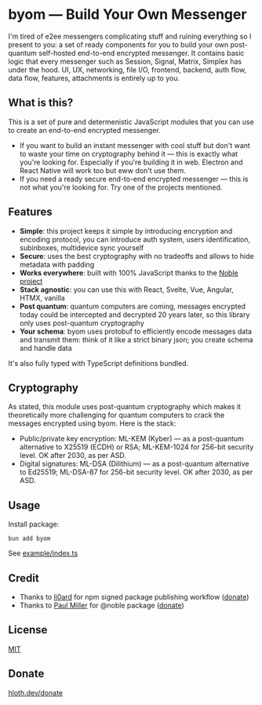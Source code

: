 # byom — Build Your Own Messenger

I'm tired of e2ee messengers complicating stuff and ruining everything so I present to you: a set of ready components for you to build your own post-quantum self-hosted end-to-end encrypted messenger. It contains basic logic that every messenger such as Session, Signal, Matrix, Simplex has under the hood. UI, UX, networking, file I/O, frontend, backend, auth flow, data flow, features, attachments is entirely up to you.

## What is this?

This is a set of pure and determenistic JavaScript modules that you can use to create an end-to-end encrypted messenger.

- If you want to build an instant messenger with cool stuff but don't want to waste your time on cryptography behind it — this is exactly what you're looking for. Especially if you're building it in web. Electron and React Native will work too but eww don't use them.
- If you need a ready secure end-to-end encrypted messenger — this is not what you're looking for. Try one of the projects mentioned.

## Features

- **Simple**: this project keeps it simple by introducing encryption and encoding protocol, you can introduce auth system, users identification, subinboxes, multidevice sync yourself
- **Secure**: uses the best cryptography with no tradeoffs and allows to hide metadata with padding
- **Works everywhere**: built with 100% JavaScript thanks to the [Noble project](https://paulmillr.com/noble/)
- **Stack agnostic**: you can use this with React, Svelte, Vue, Angular, HTMX, vanilla
- **Post quantum**: quantum computers are coming, messages encrypted today could be intercepted and decrypted 20 years later, so this library only uses post-quantum cryptography
- **Your schema**: byom uses protobuf to efficiently encode messages data and transmit them: think of it like a strict binary json; you create schema and handle data

It's also fully typed with TypeScript definitions bundled.

## Cryptography

As stated, this module uses post-quantum cryptography which makes it theoretically more challenging for quantum computers to crack the messages encrypted using byom. Here is the stack:

- Public/private key encryption: ML-KEM (Kyber) — as a post-quantum alternative to X25519 (ECDH) or RSA; ML-KEM-1024 for 256-bit security level. OK after 2030, as per ASD.
- Digital signatures: ML-DSA (Dilithium) — as a post-quantum alternative to Ed25519; ML-DSA-87 for 256-bit security level. OK after 2030, as per ASD.

## Usage

Install package:

```
bun add byom
```

See [example/index.ts](https://github.com/VityaSchel/byom/blob/main/example/index.ts)

## Credit

- Thanks to [li0ard](https://github.com/li0ard) for npm signed package publishing workflow ([donate](https://li0ard.rest/donate))
- Thanks to [Paul Miller](https://github.com/paulmillr) for @noble package ([donate](https://github.com/sponsors/paulmillr/))

## License

[MIT](./LICENSE)

## Donate

[hloth.dev/donate](https://hloth.dev/donate)

